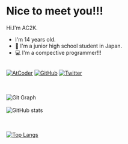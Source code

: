   # Nice to meet you!!!
  Hi.I'm AC2K.
  - I'm 14 years old.
  - 🏫 I'm a junior high school student in Japan.
  - 💻 I'm a compective programmer!!!
 
  \
  [![AtCoder](https://cp-logo.vercel.app/atcoder/AC2K)](https://atcoder.jp/users/AC2K)   [![GitHub](https://img.shields.io/github/followers/AC2-K.svg?style=social&label=followers&maxAge=2592000)](https://github.com/AC2-K?tab=followers)   [![Twitter](https://img.shields.io/twitter/follow/ac2000_cp?style=social)](https://twitter.com/ac2000_cp "Twitter")
  
  \
  \
  ![Git Graph](http://github-profile-summary-cards.vercel.app/api/cards/profile-details?username=AC2-K&theme=radical)
  \
  \
  ![GitHub stats](https://github-readme-stats.vercel.app/api?username=AC2-K&show_icons=true&theme=radical)

  \
  \
  [![Top Langs](https://github-readme-stats.vercel.app/api/top-langs/?username=AC2-K&show_icons=true&theme=radical&layout=pie)](https://github.com/AC2-K/github-readme-stats)
